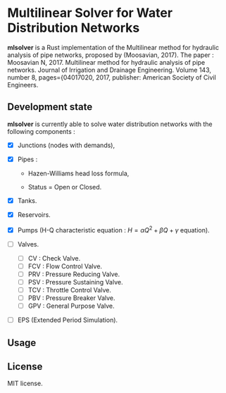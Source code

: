 # Multilinear Solver for Water Distribution Networks

**mlsolver** is a Rust implementation of the Multilinear method for hydraulic analysis of pipe networks, proposed by (Moosavian, 2017). The paper : Moosavian N, 2017. Multilinear method for hydraulic analysis of pipe networks. Journal of Irrigation and Drainage Engineering. Volume 143, number 8, pages={04017020, 2017, publisher: American Society of Civil Engineers.


## Development state
**mlsolver** is currently able to solve water distribution networks with the following components :

- [x] Junctions (nodes with demands),

- [x] Pipes :

   - Hazen-Williams head loss formula, 
   
   - Status = Open or Closed.

- [x] Tanks.

- [x] Reservoirs.

- [x] Pumps (H-Q characteristic equation : $H = αQ^2 + βQ + γ$ equation).

- [ ] Valves.
 
   - [ ] CV : Check Valve.
   - [ ] FCV : Flow Control Valve.
   - [ ] PRV : Pressure Reducing Valve. 
   - [ ] PSV : Pressure Sustaining Valve.
   - [ ] TCV : Throttle Control Valve.
   - [ ] PBV : Pressure Breaker Valve.
   - [ ] GPV : General Purpose Valve.   

-[ ] EPS (Extended Period Simulation). 

## Usage 
  

## License

MIT license.


 